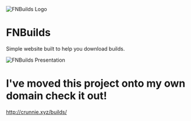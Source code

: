 <img src="https://cdn.discordapp.com/attachments/751304558453719176/936168734924603412/logo_white.png" alt="FNBuilds Logo">

# FNBuilds
Simple website built to help you download builds.

<img src="https://cdn.discordapp.com/attachments/751304558453719176/936168507975008266/unknown.png" alt="FNBuilds Presentation">

# I've moved this project onto my own domain check it out!
http://crunnie.xyz/builds/

